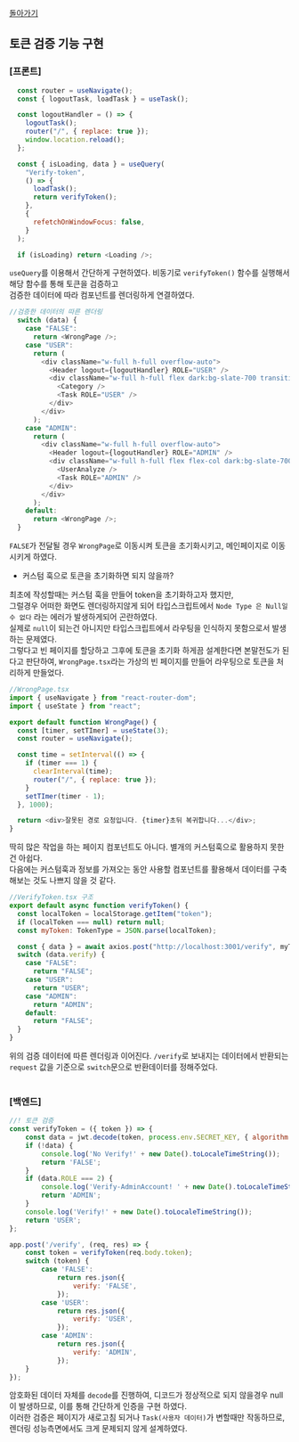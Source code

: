 [돌아가기](../README.md)

## 토큰 검증 기능 구현


### [프론트]
```javascript
  const router = useNavigate();
  const { logoutTask, loadTask } = useTask();

  const logoutHandler = () => {
    logoutTask();
    router("/", { replace: true });
    window.location.reload();
  };

  const { isLoading, data } = useQuery(
    "Verify-token",
    () => {
      loadTask();
      return verifyToken();
    },
    {
      refetchOnWindowFocus: false,
    }
  );

  if (isLoading) return <Loading />;
```

`useQuery`를 이용해서 간단하게 구현하였다. 비동기로 `verifyToken()` 함수를 실행해서 해당 함수를 통해 토큰을 검증하고<br>
검증한 데이터에 따라 컴포넌트를 렌더링하게 연결하였다.

```javascript
//검증한 데이터의 따른 렌더링
  switch (data) {
    case "FALSE":
      return <WrongPage />;
    case "USER":
      return (
        <div className="w-full h-full overflow-auto">
          <Header logout={logoutHandler} ROLE="USER" />
          <div className="w-full h-full flex dark:bg-slate-700 transition">
            <Category />
            <Task ROLE="USER" />
          </div>
        </div>
      );
    case "ADMIN":
      return (
        <div className="w-full h-full overflow-auto">
          <Header logout={logoutHandler} ROLE="ADMIN" />
          <div className="w-full h-full flex flex-col dark:bg-slate-700 transition">
            <UserAnalyze />
            <Task ROLE="ADMIN" />
          </div>
        </div>
      );
    default:
      return <WrongPage />;
  }
```

`FALSE`가 전달될 경우 `WrongPage`로 이동시켜 토큰을 초기화시키고, 메인페이지로 이동시키게 하였다.
* 커스텀 훅으로 토큰을 초기화하면 되지 않을까? <br>

최초에 작성할때는 커스텀 훅을 만들어 token을 초기화하고자 했지만, <br>
그럴경우 어떠한 화면도 렌더링하지않게 되어 타입스크립트에서 `Node Type 은 Null일수 없다` 라는 에러가 발생하게되어 곤란하였다. <br>
실제로 `null`이 되는건 아니지만 타입스크립트에서 라우팅을 인식하지 못함으로서 발생하는 문제였다. <br>
그렇다고 빈 페이지를 할당하고 그후에 토큰을 초기화 하게끔 설계한다면 본말전도가 된다고 판단하여, `WrongPage.tsx`라는 가상의 빈 페이지를 만들어 라우팅으로 토큰을 처리하게 만들었다.

```javascript
//WrongPage.tsx
import { useNavigate } from "react-router-dom";
import { useState } from "react";

export default function WrongPage() {
  const [timer, setTImer] = useState(3);
  const router = useNavigate();

  const time = setInterval(() => {
    if (timer === 1) {
      clearInterval(time);
      router("/", { replace: true });
    }
    setTImer(timer - 1);
  }, 1000);

  return <div>잘못된 경로 요청입니다. {timer}초뒤 복귀합니다...</div>;
}
```

딱히 많은 작업을 하는 페이지 컴포넌트도 아니다. 별개의 커스텀훅으로 활용하지 못한건 아쉽다. <br>
다음에는 커스텀훅과 정보를 가져오는 동안 사용할 컴포넌트를 활용해서 데이터를 구축해보는 것도 나쁘지 않을 것 같다.

```javascript
//VerifyToken.tsx 구조
export default async function verifyToken() {
  const localToken = localStorage.getItem("token");
  if (localToken === null) return null;
  const myToken: TokenType = JSON.parse(localToken);

  const { data } = await axios.post("http://localhost:3001/verify", myToken);
  switch (data.verify) {
    case "FALSE":
      return "FALSE";
    case "USER":
      return "USER";
    case "ADMIN":
      return "ADMIN";
    default:
      return "FALSE";
  }
}
```

위의 검증 데이터에 따른 렌더링과 이어진다. `/verify`로 보내지는 데이터에서 반환되는 `request` 값을 기준으로 `switch`문으로 반환데이터를 정해주었다. <br><br>

### [백엔드]

```javascript
//! 토큰 검증
const verifyToken = ({ token }) => {
    const data = jwt.decode(token, process.env.SECRET_KEY, { algorithm: 'HS256' });
    if (!data) {
        console.log('No Verify!' + new Date().toLocaleTimeString());
        return 'FALSE';
    }
    if (data.ROLE === 2) {
        console.log('Verify-AdminAccount! ' + new Date().toLocaleTimeString());
        return 'ADMIN';
    }
    console.log('Verify!' + new Date().toLocaleTimeString());
    return 'USER';
};

app.post('/verify', (req, res) => {
    const token = verifyToken(req.body.token);
    switch (token) {
        case 'FALSE':
            return res.json({
                verify: 'FALSE',
            });
        case 'USER':
            return res.json({
                verify: 'USER',
            });
        case 'ADMIN':
            return res.json({
                verify: 'ADMIN',
            });
    }
});
```

암호화된 데이터 자체를 `decode`를 진행하여, 디코드가 정상적으로 되지 않을경우 null이 발생하므로, 이를 통해 간단하게 인증을 구현 하였다. <br>
이러한 검증은 페이지가 새로고침 되거나 `Task(사용자 데이터)`가 변할때만 작동하므로, 렌더링 성능측면에서도 크게 문제되지 않게 설계하였다.
